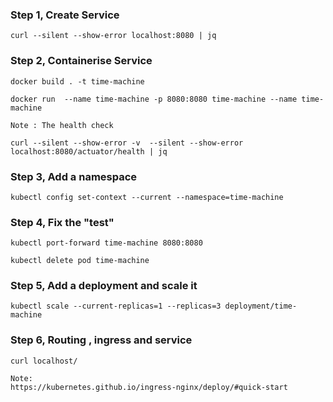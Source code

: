 ### Step 1, Create Service

```
curl --silent --show-error localhost:8080 | jq  
```

### Step 2, Containerise Service

```
docker build . -t time-machine

docker run  --name time-machine -p 8080:8080 time-machine --name time-machine 

Note : The health check

curl --silent --show-error -v  --silent --show-error localhost:8080/actuator/health | jq

```


### Step 3, Add a namespace

```
kubectl config set-context --current --namespace=time-machine
```


### Step 4, Fix the "test" 

```
kubectl port-forward time-machine 8080:8080

kubectl delete pod time-machine
```

### Step 5, Add a deployment and scale it

```
kubectl scale --current-replicas=1 --replicas=3 deployment/time-machine
```

### Step 6, Routing , ingress and service
```
curl localhost/

Note: 
https://kubernetes.github.io/ingress-nginx/deploy/#quick-start
```

